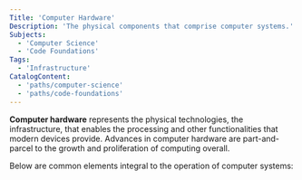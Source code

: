 ```yaml
---
Title: 'Computer Hardware'
Description: 'The physical components that comprise computer systems.'
Subjects:
  - 'Computer Science'
  - 'Code Foundations'
Tags:
  - 'Infrastructure'
CatalogContent:
  - 'paths/computer-science'
  - 'paths/code-foundations'
---
```


**Computer hardware** represents the physical technologies, the infrastructure, that enables the processing and other functionalities that modern devices provide. Advances in computer hardware are part-and-parcel to the growth and proliferation of computing overall.

Below are common elements integral to the operation of computer systems:
